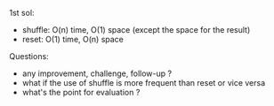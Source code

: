 1st sol:
- shuffle: O(n) time, O(1) space (except the space for the result)
- reset: O(1) time, O(n) space

Questions:

- any improvement, challenge, follow-up ?
- what if the use of shuffle is more frequent than reset or vice versa
- what's the point for evaluation ?
